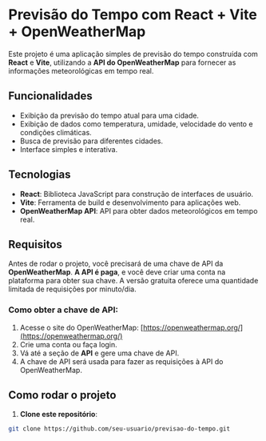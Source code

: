 # Previsão do Tempo com React + Vite + OpenWeatherMap

Este projeto é uma aplicação simples de previsão do tempo construída com **React** e **Vite**, utilizando a **API do OpenWeatherMap** para fornecer as informações meteorológicas em tempo real.

## Funcionalidades

- Exibição da previsão do tempo atual para uma cidade.
- Exibição de dados como temperatura, umidade, velocidade do vento e condições climáticas.
- Busca de previsão para diferentes cidades.
- Interface simples e interativa.

## Tecnologias

- **React**: Biblioteca JavaScript para construção de interfaces de usuário.
- **Vite**: Ferramenta de build e desenvolvimento para aplicações web.
- **OpenWeatherMap API**: API para obter dados meteorológicos em tempo real.

## Requisitos

Antes de rodar o projeto, você precisará de uma chave de API da **OpenWeatherMap**. **A API é paga**, e você deve criar uma conta na plataforma para obter sua chave. A versão gratuita oferece uma quantidade limitada de requisições por minuto/dia.

### Como obter a chave de API:

1. Acesse o site do OpenWeatherMap: [https://openweathermap.org/](https://openweathermap.org/)
2. Crie uma conta ou faça login.
3. Vá até a seção de **API** e gere uma chave de API.
4. A chave de API será usada para fazer as requisições à API do OpenWeatherMap.

## Como rodar o projeto

1. **Clone este repositório**:

```bash
git clone https://github.com/seu-usuario/previsao-do-tempo.git
```